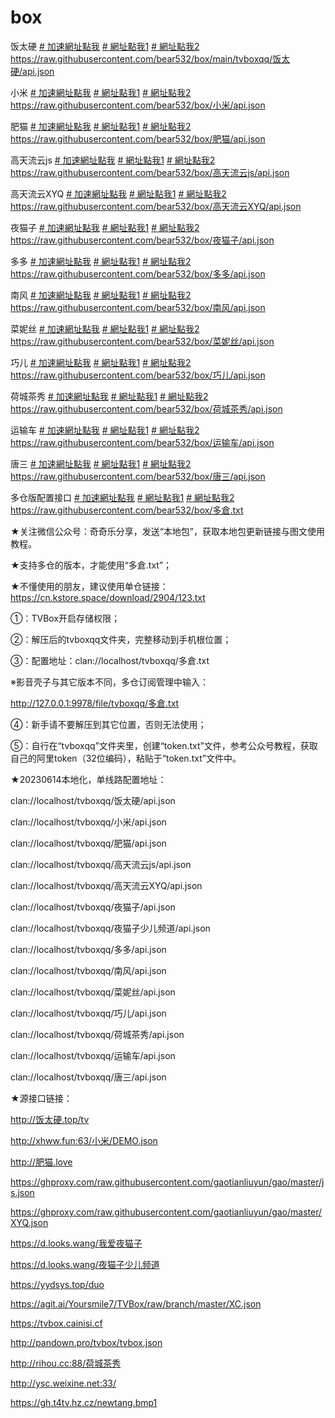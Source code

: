 # box
饭太硬 [# 加速網址點我](https://ghproxy.com/raw.githubusercontent.com/bear532/box/main/tvboxqq/饭太硬/api.json) [# 網址點我1](https://raw.githubusercontent.com/bear532/box/main/tvboxqq/饭太硬/api.json) [# 網址點我2](https://cdn.jsdelivr.net/gh/bear532/box@main/tvboxqq/饭太硬/api.json)
https://raw.githubusercontent.com/bear532/box/main/tvboxqq/饭太硬/api.json

小米 [# 加速網址點我](https://ghproxy.com/raw.githubusercontent.com/bear532/box/小米/api.json) [# 網址點我1](https://raw.githubusercontent.com/bear532/box/小米/api.json) [# 網址點我2](https://cdn.jsdelivr.net/gh/bear532/box@小米/api.json)
https://raw.githubusercontent.com/bear532/box/小米/api.json

肥猫 [# 加速網址點我](https://ghproxy.com/raw.githubusercontent.com/bear532/box/肥猫/api.json) [# 網址點我1](https://raw.githubusercontent.com/bear532/box/肥猫/api.json) [# 網址點我2](https://cdn.jsdelivr.net/gh/bear532/box@肥猫/api.json)
https://raw.githubusercontent.com/bear532/box/肥猫/api.json

高天流云js [# 加速網址點我](https://ghproxy.com/raw.githubusercontent.com/bear532/box/高天流云js/api.json) [# 網址點我1](https://raw.githubusercontent.com/bear532/box/高天流云js/api.json) [# 網址點我2](https://cdn.jsdelivr.net/gh/bear532/box@高天流云js/api.json)
https://raw.githubusercontent.com/bear532/box/高天流云js/api.json

高天流云XYQ [# 加速網址點我](https://ghproxy.com/raw.githubusercontent.com/bear532/box/高天流云XYQ/api.json) [# 網址點我1](https://raw.githubusercontent.com/bear532/box/高天流云XYQ/api.json) [# 網址點我2](https://cdn.jsdelivr.net/gh/bear532/box@高天流云XYQ/api.json)
https://raw.githubusercontent.com/bear532/box/高天流云XYQ/api.json

夜猫子 [# 加速網址點我](https://ghproxy.com/raw.githubusercontent.com/bear532/box/夜猫子/api.json) [# 網址點我1](https://raw.githubusercontent.com/bear532/box/夜猫子/api.json) [# 網址點我2](https://cdn.jsdelivr.net/gh/bear532/box@夜猫子/api.json)
https://raw.githubusercontent.com/bear532/box/夜猫子/api.json

多多 [# 加速網址點我](https://ghproxy.com/raw.githubusercontent.com/bear532/box/多多/api.json) [# 網址點我1](https://raw.githubusercontent.com/bear532/box/多多/api.json) [# 網址點我2](https://cdn.jsdelivr.net/gh/bear532/box@多多/api.json)
https://raw.githubusercontent.com/bear532/box/多多/api.json

南风 [# 加速網址點我](https://ghproxy.com/raw.githubusercontent.com/bear532/box/南风/api.json) [# 網址點我1](https://raw.githubusercontent.com/bear532/box/南风/api.json) [# 網址點我2](https://cdn.jsdelivr.net/gh/bear532/box@南风/api.json)
https://raw.githubusercontent.com/bear532/box/南风/api.json

菜妮丝 [# 加速網址點我](https://ghproxy.com/raw.githubusercontent.com/bear532/box/菜妮丝/api.json) [# 網址點我1](https://raw.githubusercontent.com/bear532/box/菜妮丝/api.json) [# 網址點我2](https://cdn.jsdelivr.net/gh/bear532/box@菜妮丝/api.json)
https://raw.githubusercontent.com/bear532/box/菜妮丝/api.json

巧儿 [# 加速網址點我](https://ghproxy.com/raw.githubusercontent.com/bear532/box/巧儿/api.json) [# 網址點我1](https://raw.githubusercontent.com/bear532/box/巧儿/api.json) [# 網址點我2](https://cdn.jsdelivr.net/gh/bear532/box@巧儿/api.json)
https://raw.githubusercontent.com/bear532/box/巧儿/api.json

荷城茶秀 [# 加速網址點我](https://ghproxy.com/raw.githubusercontent.com/bear532/box/荷城茶秀/api.json) [# 網址點我1](https://raw.githubusercontent.com/bear532/box/荷城茶秀/api.json) [# 網址點我2](https://cdn.jsdelivr.net/gh/bear532/box@荷城茶秀/api.json)
https://raw.githubusercontent.com/bear532/box/荷城茶秀/api.json

运输车 [# 加速網址點我](https://ghproxy.com/raw.githubusercontent.com/bear532/box/运输车/api.json) [# 網址點我1](https://raw.githubusercontent.com/bear532/box/运输车/api.json) [# 網址點我2](https://cdn.jsdelivr.net/gh/bear532/box@运输车/api.json)
https://raw.githubusercontent.com/bear532/box/运输车/api.json

唐三 [# 加速網址點我](https://ghproxy.com/raw.githubusercontent.com/bear532/box/唐三/api.json) [# 網址點我1](https://raw.githubusercontent.com/bear532/box/唐三/api.json) [# 網址點我2](https://cdn.jsdelivr.net/gh/bear532/box@唐三/api.json)
https://raw.githubusercontent.com/bear532/box/唐三/api.json

多仓版配置接口 [# 加速網址點我](https://ghproxy.com/raw.githubusercontent.com/bear532/box/多倉.txt) [# 網址點我1](https://raw.githubusercontent.com/bear532/box/多倉.txt) [# 網址點我2](https://cdn.jsdelivr.net/gh/bear532/box@多倉.txt)
https://raw.githubusercontent.com/bear532/box/多倉.txt


★关注微信公众号：奇奇乐分享，发送“本地包”，获取本地包更新链接与图文使用教程。

★支持多仓的版本，才能使用“多倉.txt”；

★不懂使用的朋友，建议使用单仓链接：https://cn.kstore.space/download/2904/123.txt

①：TVBox开启存储权限；

②：解压后的tvboxqq文件夹，完整移动到手机根位置；

③：配置地址：clan://localhost/tvboxqq/多倉.txt

※影音壳子与其它版本不同，多仓订阅管理中输入：

http://127.0.0.1:9978/file/tvboxqq/多倉.txt

④：新手请不要解压到其它位置，否则无法使用；

⑤：自行在“tvboxqq”文件夹里，创建“token.txt”文件，参考公众号教程，获取自己的阿里token（32位编码），粘贴于“token.txt”文件中。


★20230614本地化，单线路配置地址：


clan://localhost/tvboxqq/饭太硬/api.json

clan://localhost/tvboxqq/小米/api.json

clan://localhost/tvboxqq/肥猫/api.json

clan://localhost/tvboxqq/高天流云js/api.json

clan://localhost/tvboxqq/高天流云XYQ/api.json

clan://localhost/tvboxqq/夜猫子/api.json

clan://localhost/tvboxqq/夜猫子少儿频道/api.json

clan://localhost/tvboxqq/多多/api.json

clan://localhost/tvboxqq/南风/api.json

clan://localhost/tvboxqq/菜妮丝/api.json

clan://localhost/tvboxqq/巧儿/api.json

clan://localhost/tvboxqq/荷城茶秀/api.json

clan://localhost/tvboxqq/运输车/api.json

clan://localhost/tvboxqq/唐三/api.json

★源接口链接：

http://饭太硬.top/tv

http://xhww.fun:63/小米/DEMO.json

http://肥猫.love

https://ghproxy.com/raw.githubusercontent.com/gaotianliuyun/gao/master/js.json

https://ghproxy.com/raw.githubusercontent.com/gaotianliuyun/gao/master/XYQ.json

https://d.looks.wang/我爱夜猫子

https://d.looks.wang/夜猫子少儿频道

https://yydsys.top/duo

https://agit.ai/Yoursmile7/TVBox/raw/branch/master/XC.json

https://tvbox.cainisi.cf

http://pandown.pro/tvbox/tvbox.json

http://rihou.cc:88/荷城茶秀

http://ysc.weixine.net:33/

https://gh.t4tv.hz.cz/newtang.bmp1
